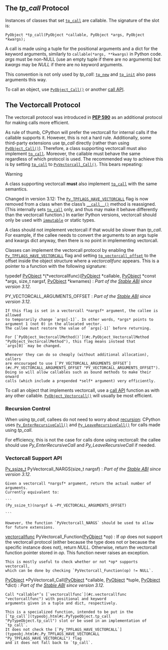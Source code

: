 The *tp\_call* Protocol
-----------------------

Instances of classes that set [`tp_call`](typeobj.html#c.PyTypeObject.tp_call "PyTypeObject.tp_call") are callable.
The signature of the slot is:

```
PyObject *tp_call(PyObject *callable, PyObject *args, PyObject *kwargs);

```

A call is made using a tuple for the positional arguments
and a dict for the keyword arguments, similarly to
`callable(*args, **kwargs)` in Python code.
*args* must be non-NULL (use an empty tuple if there are no arguments)
but *kwargs* may be *NULL* if there are no keyword arguments.

This convention is not only used by *tp\_call*:
[`tp_new`](typeobj.html#c.PyTypeObject.tp_new "PyTypeObject.tp_new") and [`tp_init`](typeobj.html#c.PyTypeObject.tp_init "PyTypeObject.tp_init")
also pass arguments this way.

To call an object, use [`PyObject_Call()`](#c.PyObject_Call "PyObject_Call") or another
[call API](#capi-call).

The Vectorcall Protocol
-----------------------

The vectorcall protocol was introduced in [**PEP 590**](https://peps.python.org/pep-0590/) as an additional protocol
for making calls more efficient.

As rule of thumb, CPython will prefer the vectorcall for internal calls
if the callable supports it. However, this is not a hard rule.
Additionally, some third-party extensions use *tp\_call* directly
(rather than using [`PyObject_Call()`](#c.PyObject_Call "PyObject_Call")).
Therefore, a class supporting vectorcall must also implement
[`tp_call`](typeobj.html#c.PyTypeObject.tp_call "PyTypeObject.tp_call").
Moreover, the callable must behave the same
regardless of which protocol is used.
The recommended way to achieve this is by setting
[`tp_call`](typeobj.html#c.PyTypeObject.tp_call "PyTypeObject.tp_call") to [`PyVectorcall_Call()`](#c.PyVectorcall_Call "PyVectorcall_Call").
This bears repeating:

Warning

A class supporting vectorcall **must** also implement
[`tp_call`](typeobj.html#c.PyTypeObject.tp_call "PyTypeObject.tp_call") with the same semantics.

Changed in version 3.12: The [`Py_TPFLAGS_HAVE_VECTORCALL`](typeobj.html#c.Py_TPFLAGS_HAVE_VECTORCALL "Py_TPFLAGS_HAVE_VECTORCALL") flag is now removed from a class
when the class’s [`__call__()`](../reference/datamodel.html#object.__call__ "object.__call__") method is reassigned.
(This internally sets [`tp_call`](typeobj.html#c.PyTypeObject.tp_call "PyTypeObject.tp_call") only, and thus
may make it behave differently than the vectorcall function.)
In earlier Python versions, vectorcall should only be used with
[`immutable`](typeobj.html#c.Py_TPFLAGS_IMMUTABLETYPE "Py_TPFLAGS_IMMUTABLETYPE") or static types.

A class should not implement vectorcall if that would be slower
than *tp\_call*. For example, if the callee needs to convert
the arguments to an args tuple and kwargs dict anyway, then there is no point
in implementing vectorcall.

Classes can implement the vectorcall protocol by enabling the
[`Py_TPFLAGS_HAVE_VECTORCALL`](typeobj.html#c.Py_TPFLAGS_HAVE_VECTORCALL "Py_TPFLAGS_HAVE_VECTORCALL") flag and setting
[`tp_vectorcall_offset`](typeobj.html#c.PyTypeObject.tp_vectorcall_offset "PyTypeObject.tp_vectorcall_offset") to the offset inside the
object structure where a *vectorcallfunc* appears.
This is a pointer to a function with the following signature:

typedef [PyObject](structures.html#c.PyObject "PyObject") \*(\*vectorcallfunc)([PyObject](structures.html#c.PyObject "PyObject") \*callable, [PyObject](structures.html#c.PyObject "PyObject") \*const \*args, size\_t nargsf, [PyObject](structures.html#c.PyObject "PyObject") \*kwnames)
:   *Part of the [Stable ABI](stable.html#stable) since version 3.12.*

PY\_VECTORCALL\_ARGUMENTS\_OFFSET
:   *Part of the [Stable ABI](stable.html#stable) since version 3.12.*

    If this flag is set in a vectorcall *nargsf* argument, the callee is allowed
    to temporarily change `args[-1]`. In other words, *args* points to
    argument 1 (not 0) in the allocated vector.
    The callee must restore the value of `args[-1]` before returning.

    For [`PyObject_VectorcallMethod()`](#c.PyObject_VectorcallMethod "PyObject_VectorcallMethod"), this flag means instead that
    `args[0]` may be changed.

    Whenever they can do so cheaply (without additional allocation), callers
    are encouraged to use [`PY_VECTORCALL_ARGUMENTS_OFFSET`](#c.PY_VECTORCALL_ARGUMENTS_OFFSET "PY_VECTORCALL_ARGUMENTS_OFFSET").
    Doing so will allow callables such as bound methods to make their onward
    calls (which include a prepended *self* argument) very efficiently.

To call an object that implements vectorcall, use a [call API](#capi-call)
function as with any other callable.
[`PyObject_Vectorcall()`](#c.PyObject_Vectorcall "PyObject_Vectorcall") will usually be most efficient.

### Recursion Control

When using *tp\_call*, callees do not need to worry about
[recursion](exceptions.html#recursion): CPython uses
[`Py_EnterRecursiveCall()`](exceptions.html#c.Py_EnterRecursiveCall "Py_EnterRecursiveCall") and [`Py_LeaveRecursiveCall()`](exceptions.html#c.Py_LeaveRecursiveCall "Py_LeaveRecursiveCall")
for calls made using *tp\_call*.

For efficiency, this is not the case for calls done using vectorcall:
the callee should use *Py\_EnterRecursiveCall* and *Py\_LeaveRecursiveCall*
if needed.

### Vectorcall Support API

[Py\_ssize\_t](intro.html#c.Py_ssize_t "Py_ssize_t") PyVectorcall\_NARGS(size\_t nargsf)
:   *Part of the [Stable ABI](stable.html#stable) since version 3.12.*

    Given a vectorcall *nargsf* argument, return the actual number of
    arguments.
    Currently equivalent to:

    ```
    (Py_ssize_t)(nargsf & ~PY_VECTORCALL_ARGUMENTS_OFFSET)

    ```

    However, the function `PyVectorcall_NARGS` should be used to allow
    for future extensions.

[vectorcallfunc](#c.vectorcallfunc "vectorcallfunc") PyVectorcall\_Function([PyObject](structures.html#c.PyObject "PyObject") \*op)
:   If *op* does not support the vectorcall protocol (either because the type
    does not or because the specific instance does not), return *NULL*.
    Otherwise, return the vectorcall function pointer stored in *op*.
    This function never raises an exception.

    This is mostly useful to check whether or not *op* supports vectorcall,
    which can be done by checking `PyVectorcall_Function(op) != NULL`.

[PyObject](structures.html#c.PyObject "PyObject") \*PyVectorcall\_Call([PyObject](structures.html#c.PyObject "PyObject") \*callable, [PyObject](structures.html#c.PyObject "PyObject") \*tuple, [PyObject](structures.html#c.PyObject "PyObject") \*dict)
:   *Part of the [Stable ABI](stable.html#stable) since version 3.12.*

    Call *callable*’s [`vectorcallfunc`](#c.vectorcallfunc "vectorcallfunc") with positional and keyword
    arguments given in a tuple and dict, respectively.

    This is a specialized function, intended to be put in the
    [`tp_call`](typeobj.html#c.PyTypeObject.tp_call "PyTypeObject.tp_call") slot or be used in an implementation of `tp_call`.
    It does not check the [`Py_TPFLAGS_HAVE_VECTORCALL`](typeobj.html#c.Py_TPFLAGS_HAVE_VECTORCALL "Py_TPFLAGS_HAVE_VECTORCALL") flag
    and it does not fall back to `tp_call`.